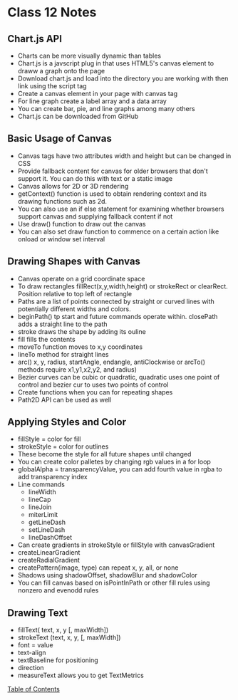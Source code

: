 # Class 12 Notes

## Chart.js API
* Charts can be more visually dynamic than tables
* Chart.js is a javscript plug in that uses HTML5's canvas element to draww a graph onto the page
* Download chart.js and load into the directory you are working with then link using the script tag
* Create a canvas element in your page with canvas tag
* For line graph create a label array and a data array
* You can create bar, pie, and line graphs among many others
* Chart.js can be downloaded from GitHub

## Basic Usage of Canvas
* Canvas tags have two attributes width and height but can be changed in CSS
* Provide fallback content for canvas for older browsers that don't support it. You can do this with text or a static image
* Canvas allows for 2D or 3D rendering
* getContext() function is used to obtain rendering context and its drawing functions such as 2d.
* You can also use an if else statement for examining whether browsers support canvas and supplying fallback content if not
* Use draw() function to draw out the canvas
* You can also set draw function to commence on a certain action like onload or window set interval

## Drawing Shapes with Canvas
* Canvas operate on a grid coordinate space
* To draw rectangles fillRect(x,y,width,height) or strokeRect or clearRect. Position relative to top left of rectangle
* Paths are a list of points connected by straight or curved lines with potentially different widths and colors.
* beginPath() tp start and future commands operate within. closePath adds a straight line to the path
* stroke draws the shape by adding its ouline
* fill fills the contents
* moveTo function moves to x,y coordinates
* lineTo method for straight lines
* arc() x, y, radius, startAngle, endangle, antiClockwise or arcTo() methods require x1,y1,x2,y2, and radius)
* Bezier curves can be cubic or quadratic, quadratic uses one point of control and bezier cur to uses two points of control
* Create functions when you can for repeating shapes
* Path2D API can be used as well

## Applying Styles and Color
* fillStyle = color for fill
* strokeStyle = color for outlines
* These become the style for all future shapes until changed
* You can create color palletes by changing rgb values in a for loop
* globalAlpha = transparencyValue, you can add fourth value in rgba to add transparency index
* Line commands
    * lineWidth
    * lineCap
    * lineJoin
    * miterLimit
    * getLineDash
    * setLineDash
    * lineDashOffset
* Can create gradients in strokeStyle or fillStyle with canvasGradient
* createLinearGradient
* createRadialGradient
* createPattern(image, type) can repeat x, y, all, or none
* Shadows using shadowOffset, shadowBlur and shadowColor
* You can fill canvas based on isPointInPath or other fill rules using nonzero and evenodd rules

## Drawing Text
* fillText( text, x, y [, maxWidth])
* strokeText (text, x, y, [, maxWidth])
* font = value
*  text-align
* textBaseline for positioning
* direction
* measureText allows you to get TextMetrics


[Table of Contents](README.md)